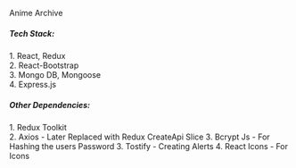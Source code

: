 Anime Archive

<h5>Tech Stack:</h5>
1. React, Redux<br />
2. React-Bootstrap<br />
3. Mongo DB, Mongoose<br />
4. Express.js<br />

<h5>Other Dependencies:</h5>
1. Redux Toolkit<br />
2. Axios - Later Replaced with Redux CreateApi Slice
3. Bcrypt Js - For Hashing the users Password
3. Tostify - Creating Alerts
4. React Icons - For Icons
